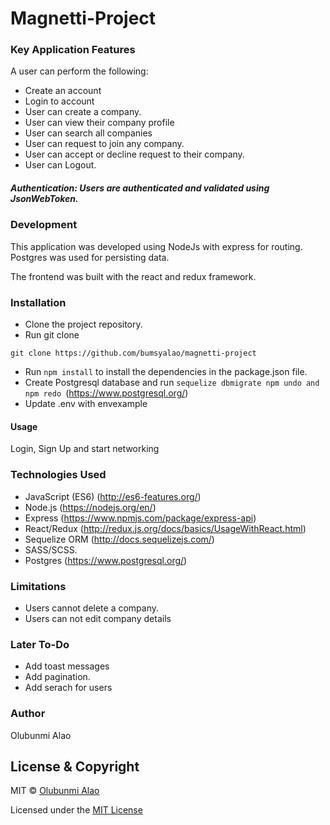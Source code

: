 # Magnetti-Project

### Key Application Features

A user can perform the following: 
- Create an account 
- Login to account 
- User can create a company.
- User can view their company profile
- User can search all companies
- User can request to join any company. 
- User can accept or decline request to their company.
- User can Logout.


##### Authentication: Users are authenticated and validated using JsonWebToken.

### Development

This application was developed using NodeJs with express for routing. Postgres was used for persisting data.

The frontend was built with the react and redux framework.

### Installation

- Clone the project repository.
- Run git clone

``` git clone https://github.com/bumsyalao/magnetti-project ```

- Run ``` npm install ``` to install the dependencies in the package.json file.
- Create Postgresql database and run ```sequelize dbmigrate npm undo and npm redo ```(https://www.postgresql.org/)
- Update .env with envexample

#### Usage

Login, Sign Up and start networking

### Technologies Used

- JavaScript (ES6) (http://es6-features.org/)
- Node.js (https://nodejs.org/en/)
- Express (https://www.npmjs.com/package/express-api)
- React/Redux (http://redux.js.org/docs/basics/UsageWithReact.html)
- Sequelize ORM (http://docs.sequelizejs.com/)
- SASS/SCSS.
- Postgres (https://www.postgresql.org/)

### Limitations
+ Users cannot delete a company.
+ Users can not edit company details


### Later To-Do
+ Add toast messages
+ Add pagination.
+ Add serach for users


### Author
Olubunmi Alao
## License & Copyright
MIT © [Olubunmi Alao](https://github.com/bumsyalao)

Licensed under the [MIT License](LICENSE)
